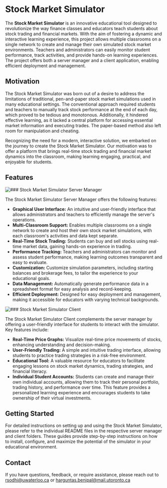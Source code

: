 # Stock Market Simulator

The **Stock Market Simulator** is an innovative educational tool designed to revolutionize the way finance classes and educators teach students about stock trading and financial markets. With the aim of fostering a dynamic and interactive learning experience, this project allows multiple classrooms on a single network to create and manage their own simulated stock market environments. Teachers and administrators can easily monitor student performance, track activities, and provide hands-on learning experiences. The project offers both a server manager and a client application, enabling efficient deployment and management.

## Motivation

The Stock Market Simulator was born out of a desire to address the limitations of traditional, pen-and-paper stock market simulations used in many educational settings. The conventional approach required students and teachers to manually track stock performance at the end of each day, which proved to be tedious and monotonous. Additionally, it hindered effective learning, as it lacked a central platform for accessing essential market information and executing trades. The paper-based method also left room for manipulation and cheating.

Recognizing the need for a modern, interactive solution, we embarked on the journey to create the Stock Market Simulator. Our motivation was to offer a platform that brings real-time stock trading and financial market dynamics into the classroom, making learning engaging, practical, and enjoyable for students.

## Features

![### Stock Market Simulator Server Manager](https://github.com/Stock-market-simulator-rsodhi-hbenipal/stock-market-simulator-server-manager)

The Stock Market Simulator Server Manager offers the following features:

- **Graphical User Interface:** An intuitive and user-friendly interface that allows administrators and teachers to efficiently manage the server's operations.
- **Multi-Classroom Support:** Enables multiple classrooms on a single network to create and host their own stock market simulations, with each classroom's activities and data kept separate.
- **Real-Time Stock Trading:** Students can buy and sell stocks using real-time market data, gaining hands-on experience in trading.
- **Performance Tracking:** Teachers and administrators can monitor and assess student performance, making learning outcomes transparent and easy to evaluate.
- **Customization:** Customize simulation parameters, including starting balances and brokerage fees, to tailor the experience to your educational goals.
- **Data Management:** Automatically generate performance data in a spreadsheet format for easy analysis and record-keeping.
- **Efficient Deployment:** Designed for easy deployment and management, making it accessible for educators with varying technical backgrounds.

![### Stock Market Simulator Client](https://github.com/Stock-market-simulator-rsodhi-hbenipal/stock-market-simulator-java-client)

The Stock Market Simulator Client complements the server manager by offering a user-friendly interface for students to interact with the simulator. Key features include:

- **Real-Time Price Graphs:** Visualize real-time price movements of stocks, enhancing understanding and decision-making.
- **User-Friendly Trading:** A simple and intuitive trading interface, allowing students to practice trading strategies in a risk-free environment.
- **Educational Tool:** A valuable resource for educators to facilitate engaging lessons on stock market dynamics, trading strategies, and financial literacy.
- **Individual Student Accounts:** Students can create and manage their own individual accounts, allowing them to track their personal portfolio, trading history, and performance over time. This feature provides a personalized learning experience and encourages students to take ownership of their virtual investments.

## Getting Started

For detailed instructions on setting up and using the Stock Market Simulator, please refer to the individual README files in the respective server manager and client folders. These guides provide step-by-step instructions on how to install, configure, and maximize the potential of the simulator in your educational environment.

## Contact

If you have questions, feedback, or require assistance, please reach out to rsodhi@uwaterloo.ca or harguntas.benipal@mail.utoronto.ca
